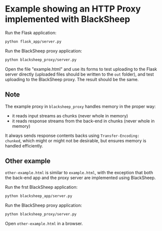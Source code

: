 # Example showing an HTTP Proxy implemented with BlackSheep

Run the Flask application:

```bash
python flask_app/server.py
```

Run the BlackSheep proxy application:

```bash
python blacksheep_proxy/server.py
```

Open the file "example.html" and use its forms to test uploading to the Flask
server directly (uploaded files should be written to the `out` folder), and
test uploading to the BlackSheep proxy. The result should be the same.

## Note
The example proxy in `blacksheep_proxy` handles memory in the proper way:

- it reads input streams as chunks (never whole in memory)
- it reads response streams from the back-end in chunks (never whole in memory)

It always sends response contents backs using `Transfer-Encoding: chunked`,
which might or might not be desirable, but ensures memory is handled
efficiently.

## Other example
`other-example.html` is similar to `example.html`, with the exception that both
the back-end app and the proxy server are implemented using BlackSheep.

Run the frst BlackSheep application:

```bash
python blacksheep_app/server.py
```

Run the BlackSheep proxy application:

```bash
python blacksheep_proxy/server.py
```

Open `other-example.html` in a browser.
